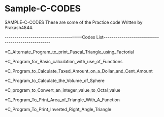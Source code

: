 # Sample-C-CODES
SAMPLE-C-CODES These are some of the Practice code Written by Prakash4844.



---------------------------------------Codes List---------------------------------------------------

*C_Alternate_Program_to_print_Pascal_Triangle_using_Factorial

*C_Program_for_Basic_calculation_with_use_of_Functions

*C_Program_to_Calculate_Taxed_Amount_on_a_Dollar_and_Cent_Amount

*C_Program_to_Calculate_the_Volume_of_Sphere

*C_program_to_Convert_an_integer_value_to_Octal_value

*C_Program_To_Print_Area_of_Triangle_With_A_Function

*C_Program_To_Print_Inverted_Right_Angle_Triangle
